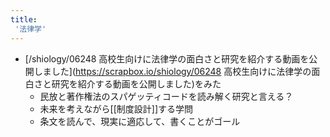```yaml
---
title:
 '法律学'
---
```


- [/shiology/06248 高校生向けに法律学の面白さと研究を紹介する動画を公開しました](https://scrapbox.io/shiology/06248 高校生向けに法律学の面白さと研究を紹介する動画を公開しました)をみた
    - 民放と著作権法のスパゲッティコードを読み解く研究と言える？
    - 未来を考えながら[[制度設計]]する学問
    - 条文を読んで、現実に適応して、書くことがゴール

